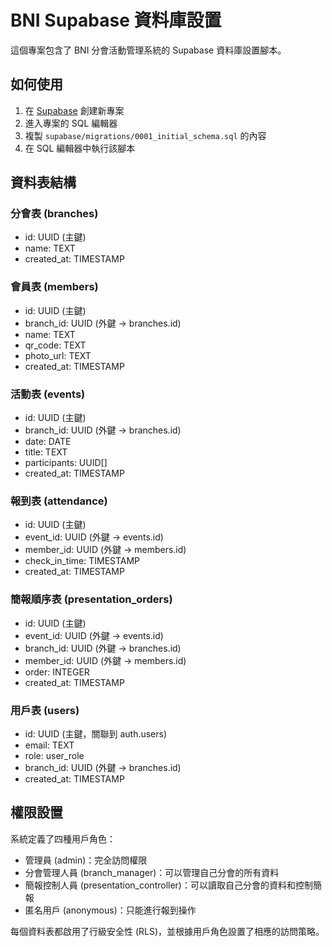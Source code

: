# BNI Supabase 資料庫設置

這個專案包含了 BNI 分會活動管理系統的 Supabase 資料庫設置腳本。

## 如何使用

1. 在 [Supabase](https://supabase.com) 創建新專案
2. 進入專案的 SQL 編輯器
3. 複製 `supabase/migrations/0001_initial_schema.sql` 的內容
4. 在 SQL 編輯器中執行該腳本

## 資料表結構

### 分會表 (branches)
- id: UUID (主鍵)
- name: TEXT
- created_at: TIMESTAMP

### 會員表 (members)
- id: UUID (主鍵)
- branch_id: UUID (外鍵 -> branches.id)
- name: TEXT
- qr_code: TEXT
- photo_url: TEXT
- created_at: TIMESTAMP

### 活動表 (events)
- id: UUID (主鍵)
- branch_id: UUID (外鍵 -> branches.id)
- date: DATE
- title: TEXT
- participants: UUID[]
- created_at: TIMESTAMP

### 報到表 (attendance)
- id: UUID (主鍵)
- event_id: UUID (外鍵 -> events.id)
- member_id: UUID (外鍵 -> members.id)
- check_in_time: TIMESTAMP
- created_at: TIMESTAMP

### 簡報順序表 (presentation_orders)
- id: UUID (主鍵)
- event_id: UUID (外鍵 -> events.id)
- branch_id: UUID (外鍵 -> branches.id)
- member_id: UUID (外鍵 -> members.id)
- order: INTEGER
- created_at: TIMESTAMP

### 用戶表 (users)
- id: UUID (主鍵，關聯到 auth.users)
- email: TEXT
- role: user_role
- branch_id: UUID (外鍵 -> branches.id)
- created_at: TIMESTAMP

## 權限設置

系統定義了四種用戶角色：
- 管理員 (admin)：完全訪問權限
- 分會管理人員 (branch_manager)：可以管理自己分會的所有資料
- 簡報控制人員 (presentation_controller)：可以讀取自己分會的資料和控制簡報
- 匿名用戶 (anonymous)：只能進行報到操作

每個資料表都啟用了行級安全性 (RLS)，並根據用戶角色設置了相應的訪問策略。